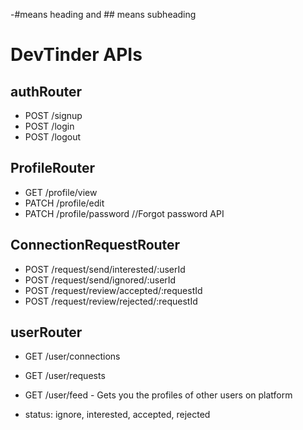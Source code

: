 -#means heading and ## means subheading

# DevTinder APIs

## authRouter
- POST /signup
- POST /login
- POST /logout

## ProfileRouter
- GET /profile/view
- PATCH /profile/edit
- PATCH /profile/password //Forgot password API

## ConnectionRequestRouter
- POST /request/send/interested/:userId
- POST /request/send/ignored/:userId
- POST /request/review/accepted/:requestId
- POST /request/review/rejected/:requestId

## userRouter
- GET /user/connections
- GET /user/requests
- GET /user/feed - Gets you the profiles of other users on platform

- status: ignore, interested, accepted, rejected
